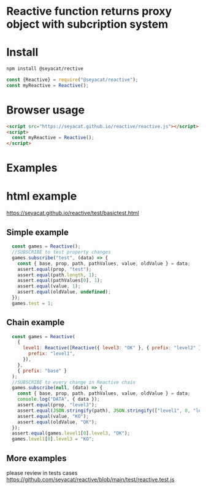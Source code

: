 # Reactive function returns proxy object with subcription system

# Install

```bash
npm install @seyacat/rective
```

```js
const {Reactive} = require("@seyacat/reactive");
const myReactive = Reactive();
```

# Browser usage

```html
<script src="https://seyacat.github.io/reactive/reactive.js"></script>
<script>
  const myReactive = Reactive();
</script>
```

# Examples

# html example
https://seyacat.github.io/reactive/test/basictest.html

## Simple example
```js
  const games = Reactive();
  //SUBSCRIBE to test property changes
  games.subscribe("test", (data) => {
    const { base, prop, path, pathValues, value, oldValue } = data;
    assert.equal(prop, "test");
    assert.equal(path.length, 1);
    assert.equal(pathValues[0], 1);
    assert.equal(value, 1);
    assert.equal(oldValue, undefined);
  });
  games.test = 1;
```
## Chain example
```js
  const games = Reactive(
    {
      level1: Reactive([Reactive({ level3: "OK" }, { prefix: "level2" })], {
        prefix: "level1",
      }),
    },
    { prefix: "base" }
  );
  //SUBSCRIBE to every change in Reactive chain
  games.subscribe(null, (data) => {
    const { base, prop, path, pathValues, value, oldValue } = data;
    console.log("DATA", { data });
    assert.equal(prop, "level3");
    assert.equal(JSON.stringify(path), JSON.stringify(["level1", 0, "level3"]));
    assert.equal(value, "KO");
    assert.equal(oldValue, "OK");
  });
  assert.equal(games.level1[0].level3, "OK");
  games.level1[0].level3 = "KO";
```

## More examples

please review in tests cases
https://github.com/seyacat/reactive/blob/main/test/reactive.test.js

